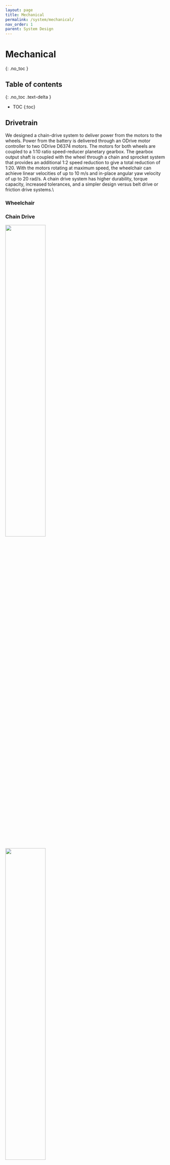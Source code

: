 ```yaml
---
layout: page
title: Mechanical
permalink: /system/mechanical/
nav_order: 1
parent: System Design
---
```

# Mechanical
{: .no_toc }

## Table of contents
{: .no_toc .text-delta }
- TOC
{:toc}


<script type="module" src="https://unpkg.com/@google/model-viewer/dist/model-viewer.min.js"></script>
<!-- 3D model viewer style settings -->
<style>
    model-viewer {
        width: 100%;
        height: 40rem;
    }
    .hotspot{
        display: block;
        width: 18px;
        height: 18px;
        border-radius: 9px;
        border: none;
        background-color: #ffc800;
        box-sizing: border-box;
        pointer-events: none;
    }
    .annotation{
        background-color: #FFF;
        position: absolute;
        transform: translate(10px, 10px);
        border-radius: 10px;
        box-shadow: 0 2px 4px rgba(0, 0, 0, 0.25);
        padding: 10px;
        font-size: 12px;
        font-weight: 700;
        max-width: 128px;
        width: max-content;
        height: max-content;
    }
    /* This keeps child nodes hidden while the element loads */
    :not(:defined) > * {
        display: none;
    }
</style>


<model-viewer alt="ESTHER 3D Model" src="../../assets/esther.glb" ar environment-image="" poster="" shadow-intensity="1" auto-rotate camera-controls touch-action="pan-y">
    <button class="hotspot" slot="hotspot-wheelchair" data-position="0.42 0.3 0.3" data-normal="0 0 1">
        <div class="annotation">Wheelchair Base</div>
    </button>
    <button class="hotspot" slot="hotspot-barrett" data-position="0.17 0.85 -0.16" data-normal="0 0 1">
        <div class="annotation">Robot Arm</div>
    </button>
    <button class="hotspot" slot="hotspot-end" data-position="0.2 1.05 -0.09" data-normal="0 0 1">
        <div class="annotation">End Effector</div>
    </button>
</model-viewer>


## Drivetrain
We designed a chain-drive system to deliver power from the motors to the wheels. Power from the battery is delivered through an ODrive motor controller to two ODrive D6374 motors. The motors for both wheels are coupled to a 1:10 ratio speed-reducer planetary gearbox. The gearbox output shaft is coupled with the wheel through a chain and sprocket system that provides an additional 1:2 speed reduction to give a total reduction of 1:20. With the motors rotating at maximum speed, the wheelchair can achieve linear velocities of up to 10 m/s and in-place angular yaw velocity of up to 20 rad/s. A chain drive system has higher durability, torque capacity, increased tolerances, and a simpler design versus belt drive or friction drive systems.\

### Wheelchair
### Chain Drive
<img width="50%" src="../../assets/img/paper/chain_drive_2.png">
<img width="50%" src="../../assets/img/paper/chain_drive_3.png">

## Manipulator
### Barrett Arm
### End Effector
<img width="100%" src="../../assets/img/racket_clamp_stress.png">
<img width="100%" src="../../assets/img/racket_clamp_stress_animation.gif">
